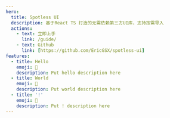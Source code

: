 ```yaml
---
hero:
  title: Spotless UI
  description: 基于React TS 打造的无需依赖第三方UI库，支持按需导入
  actions:
    - text: 立即上手
      link: /guide/
    - text: Github
      link: [https://github.com/EricGSX/spotless-ui]
features:
  - title: Hello
    emoji: 💎
    description: Put hello description here
  - title: World
    emoji: 🌈
    description: Put world description here
  - title: '!'
    emoji: 🚀
    description: Put ! description here
---
```

